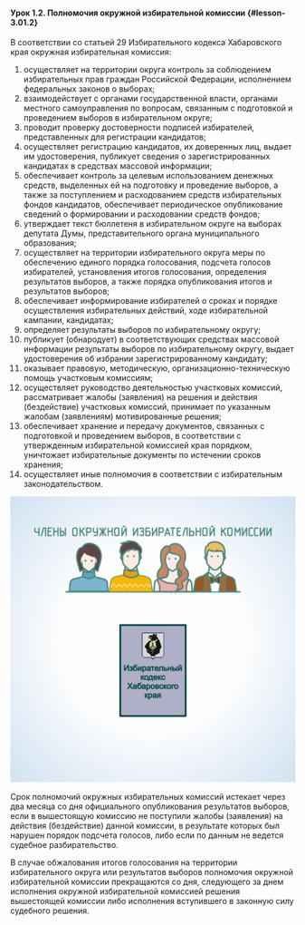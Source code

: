 #### Урок 1.2. Полномочия окружной избирательной комиссии {#lesson-3.01.2}

В соответствии со статьей 29 Избирательного кодекса Хабаровского края окружная избирательная комиссия:

1) осуществляет на территории округа контроль за соблюдением избирательных прав граждан Российской Федерации, исполнением федеральных законов о выборах;
2) взаимодействует с органами государственной власти, органами местного самоуправления по вопросам, связанным с подготовкой и проведением выборов в избирательном округе;
3) проводит проверку достоверности подписей избирателей, представленных для регистрации кандидатов;
4) осуществляет регистрацию кандидатов, их доверенных лиц, выдает им удостоверения, публикует сведения о зарегистрированных кандидатах в средствах массовой  информации;
5) обеспечивает контроль за целевым использованием денежных средств, выделенных ей на подготовку и проведение выборов,  а также за поступлением и расходованием средств избирательных фондов кандидатов, обеспечивает периодическое опубликование сведений о формировании и расходовании средств фондов;
6) утверждает текст бюллетеня в избирательном округе на выборах депутата Думы, представительного органа муниципального образования;
7) осуществляет на территории избирательного округа меры по обеспечению единого порядка голосования, подсчета голосов избирателей, установления итогов голосования, определения результатов выборов, а также порядка опубликования итогов и результатов выборов;
8) обеспечивает информирование избирателей о сроках и порядке осуществления избирательных действий, ходе избирательной кампании, кандидатах;
9) определяет результаты выборов по избирательному округу;
10) публикует (обнародует) в соответствующих средствах массовой информации результаты выборов по избирательному округу, выдает удостоверения об избрании зарегистрированному кандидату;
11) оказывает правовую, методическую, организационно-техническую помощь участковым комиссиям;
12) осуществляет руководство деятельностью участковых комиссий, рассматривает жалобы (заявления) на решения и действия (бездействие) участковых комиссий, принимает по указанным жалобам (заявлениям) мотивированные решения;
13) обеспечивает хранение и передачу документов, связанных с подготовкой и проведением выборов, в соответствии с утвержденным избирательной комиссией края порядком, уничтожает избирательные документы по истечении сроков хранения;
14) осуществляет иные полномочия в соответствии с избирательным законодательством.

![Рисунок 1.2.1 - Полномочия ОИК определены в статье 29 Избирательного кодекса Хабаровского края](./3.01.2.1.svg)

Срок полномочий окружных избирательных комиссий истекает через два месяца со дня официального опубликования результатов выборов, если в вышестоящую комиссию не поступили жалобы (заявления) на действия (бездействие) данной комиссии, в результате которых был нарушен порядок подсчета голосов, либо если по данным не ведется судебное разбирательство. 

В случае обжалования итогов голосования на территории избирательного округа или результатов выборов полномочия окружной избирательной комиссии прекращаются со дня, следующего за днем исполнения окружной избирательной комиссией решения вышестоящей комиссии либо исполнения вступившего в законную силу судебного решения.

